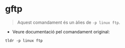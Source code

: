 # gftp

> Aquest comandament és un àlies de `-p linux ftp`.

- Veure documentació pel comandament original:

`tldr -p linux ftp`
